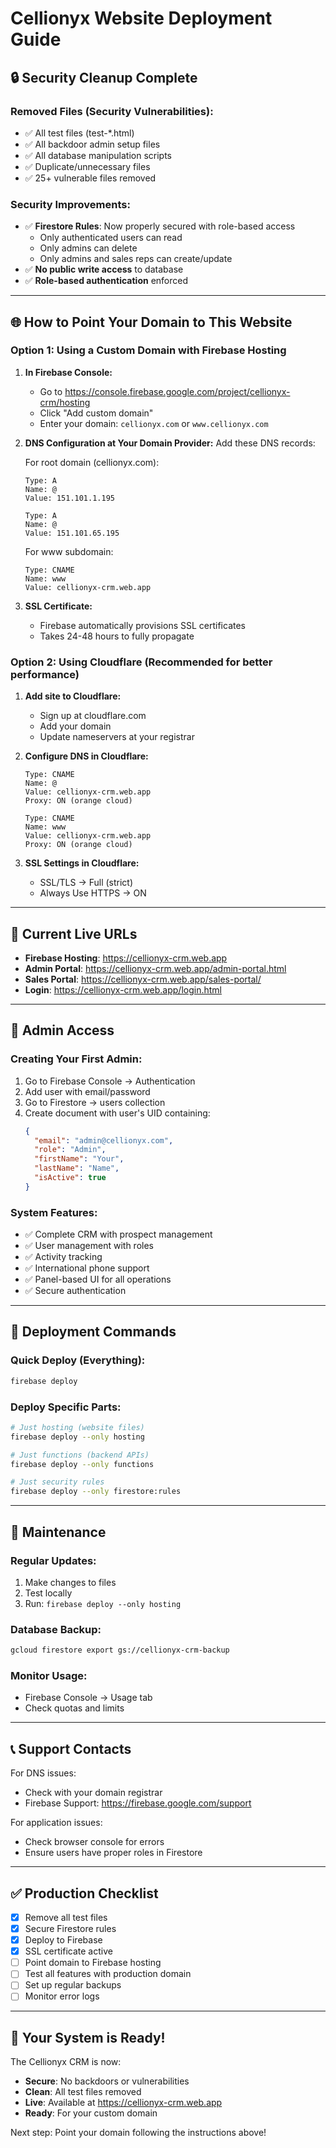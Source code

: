 # Cellionyx Website Deployment Guide

## 🔒 Security Cleanup Complete

### Removed Files (Security Vulnerabilities):
- ✅ All test files (test-*.html)
- ✅ All backdoor admin setup files
- ✅ All database manipulation scripts
- ✅ Duplicate/unnecessary files
- ✅ 25+ vulnerable files removed

### Security Improvements:
- ✅ **Firestore Rules**: Now properly secured with role-based access
  - Only authenticated users can read
  - Only admins can delete
  - Only admins and sales reps can create/update
- ✅ **No public write access** to database
- ✅ **Role-based authentication** enforced

---

## 🌐 How to Point Your Domain to This Website

### Option 1: Using a Custom Domain with Firebase Hosting

1. **In Firebase Console:**
   - Go to https://console.firebase.google.com/project/cellionyx-crm/hosting
   - Click "Add custom domain"
   - Enter your domain: `cellionyx.com` or `www.cellionyx.com`

2. **DNS Configuration at Your Domain Provider:**
   Add these DNS records:

   For root domain (cellionyx.com):
   ```
   Type: A
   Name: @
   Value: 151.101.1.195
   
   Type: A  
   Name: @
   Value: 151.101.65.195
   ```

   For www subdomain:
   ```
   Type: CNAME
   Name: www
   Value: cellionyx-crm.web.app
   ```

3. **SSL Certificate:**
   - Firebase automatically provisions SSL certificates
   - Takes 24-48 hours to fully propagate

### Option 2: Using Cloudflare (Recommended for better performance)

1. **Add site to Cloudflare:**
   - Sign up at cloudflare.com
   - Add your domain
   - Update nameservers at your registrar

2. **Configure DNS in Cloudflare:**
   ```
   Type: CNAME
   Name: @
   Value: cellionyx-crm.web.app
   Proxy: ON (orange cloud)
   
   Type: CNAME
   Name: www
   Value: cellionyx-crm.web.app
   Proxy: ON (orange cloud)
   ```

3. **SSL Settings in Cloudflare:**
   - SSL/TLS → Full (strict)
   - Always Use HTTPS → ON

---

## 📱 Current Live URLs

- **Firebase Hosting**: https://cellionyx-crm.web.app
- **Admin Portal**: https://cellionyx-crm.web.app/admin-portal.html
- **Sales Portal**: https://cellionyx-crm.web.app/sales-portal/
- **Login**: https://cellionyx-crm.web.app/login.html

---

## 🔑 Admin Access

### Creating Your First Admin:
1. Go to Firebase Console → Authentication
2. Add user with email/password
3. Go to Firestore → users collection
4. Create document with user's UID containing:
   ```json
   {
     "email": "admin@cellionyx.com",
     "role": "Admin",
     "firstName": "Your",
     "lastName": "Name",
     "isActive": true
   }
   ```

### System Features:
- ✅ Complete CRM with prospect management
- ✅ User management with roles
- ✅ Activity tracking
- ✅ International phone support
- ✅ Panel-based UI for all operations
- ✅ Secure authentication

---

## 🚀 Deployment Commands

### Quick Deploy (Everything):
```bash
firebase deploy
```

### Deploy Specific Parts:
```bash
# Just hosting (website files)
firebase deploy --only hosting

# Just functions (backend APIs)
firebase deploy --only functions

# Just security rules
firebase deploy --only firestore:rules
```

---

## 🔧 Maintenance

### Regular Updates:
1. Make changes to files
2. Test locally
3. Run: `firebase deploy --only hosting`

### Database Backup:
```bash
gcloud firestore export gs://cellionyx-crm-backup
```

### Monitor Usage:
- Firebase Console → Usage tab
- Check quotas and limits

---

## 📞 Support Contacts

For DNS issues:
- Check with your domain registrar
- Firebase Support: https://firebase.google.com/support

For application issues:
- Check browser console for errors
- Ensure users have proper roles in Firestore

---

## ✅ Production Checklist

- [x] Remove all test files
- [x] Secure Firestore rules
- [x] Deploy to Firebase
- [x] SSL certificate active
- [ ] Point domain to Firebase hosting
- [ ] Test all features with production domain
- [ ] Set up regular backups
- [ ] Monitor error logs

---

## 🎉 Your System is Ready!

The Cellionyx CRM is now:
- **Secure**: No backdoors or vulnerabilities
- **Clean**: All test files removed
- **Live**: Available at https://cellionyx-crm.web.app
- **Ready**: For your custom domain

Next step: Point your domain following the instructions above!
